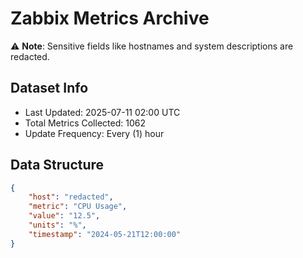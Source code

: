 # Zabbix Metrics Archive

⚠️ **Note**: Sensitive fields like hostnames and system descriptions are redacted.

## Dataset Info
- Last Updated: 2025-07-11 02:00 UTC
- Total Metrics Collected: 1062
- Update Frequency: Every (1) hour

## Data Structure
```json
{
    "host": "redacted",
    "metric": "CPU Usage",
    "value": "12.5",
    "units": "%",
    "timestamp": "2024-05-21T12:00:00"
}
```
